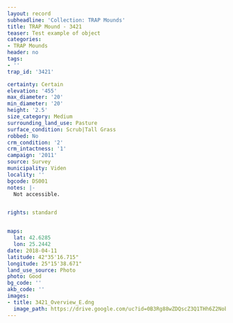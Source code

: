 ```yaml
---
layout: record
subheadline: 'Collection: TRAP Mounds'
title: TRAP Mound - 3421
teaser: Test example of object
categories:
- TRAP Mounds
header: no
tags:
- ''
trap_id: '3421'

certainty: Certain
elevation: '455'
max_diameter: '20'
min_diameter: '20'
height: '2.5'
size_category: Medium
surrounding_land_use: Pasture
surface_condition: Scrub|Tall Grass
robbed: No
crm_condition: '2'
crm_intactness: '1'
campaign: '2011'
source: Survey
municipality: Viden
locality: ''
bgcode: DS001
notes: |-
  Not accessible.


rights: standard


maps:
  lat: 42.6285
  lon: 25.2442
date: 2018-04-11
latitude: 42°35'16.715"
longitude: 25°15'38.671"
land_use_source: Photo
photo: Good
bg_code: ''
akb_code: ''
images:
- title: 3421_Overview_E.dng
  image_path: https://drive.google.com/uc?id=0B3Rg88wZDQscZ3Q1THh6Z2Nobmc
---
```

